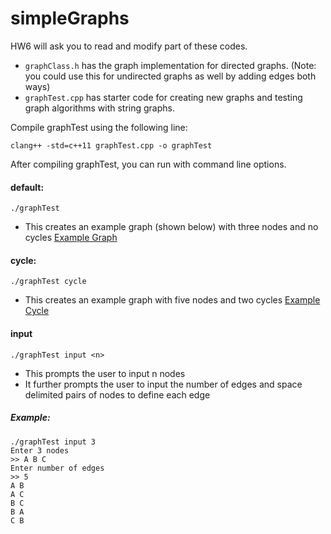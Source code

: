 # simpleGraphs

HW6 will ask you to read and modify part of these codes.

* `graphClass.h` has the graph implementation for directed graphs. (Note: you could use this for undirected graphs as well by adding edges both ways)
* `graphTest.cpp` has starter code for creating new graphs and testing graph algorithms with string graphs.

Compile graphTest using the following line:
    
    clang++ -std=c++11 graphTest.cpp -o graphTest

After compiling graphTest, you can run with command line options.

#### default:

    ./graphTest
* This creates an example graph (shown below) with three nodes and no cycles
[Example Graph](./imgs/exampleGraph.png)

#### cycle:

    ./graphTest cycle
* This creates an example graph with five nodes and two cycles
[Example Cycle](./imgs/exampleCycle.png)

#### input
    
    ./graphTest input <n>
* This prompts the user to input n nodes
* It further prompts the user to input the number of edges
and space delimited pairs of nodes to define each edge

##### Example:
    

    ./graphTest input 3
    Enter 3 nodes
    >> A B C
    Enter number of edges
    >> 5
    A B
    A C
    B C
    B A
    C B
